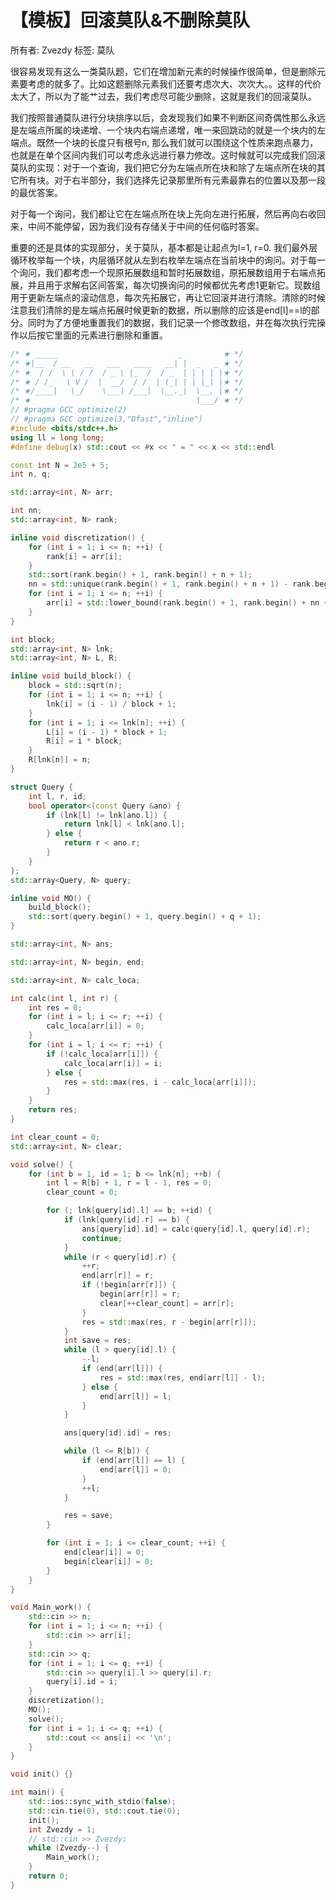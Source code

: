 # 【模板】回滚莫队&不删除莫队

所有者: Zvezdy
标签: 莫队

很容易发现有这么一类莫队题，它们在增加新元素的时候操作很简单，但是删除元素要考虑的就多了。比如这题删除元素我们还要考虑次大、次次大。。这样的代价太大了，所以为了能艹过去，我们考虑尽可能少删除，这就是我们的回滚莫队。

我们按照普通莫队进行分块排序以后，会发现我们如果不判断区间奇偶性那么永远是左端点所属的块递增、一个块内右端点递增，唯一来回跳动的就是一个块内的左端点。既然一个块的长度只有根号n, 那么我们就可以围绕这个性质来跑点暴力，也就是在单个区间内我们可以考虑永远进行暴力修改。这时候就可以完成我们回滚莫队的实现：对于一个查询，我们把它分为左端点所在块和除了左端点所在块的其它所有块。对于右半部分，我们选择先记录那里所有元素最靠右的位置以及那一段的最优答案。

对于每一个询问，我们都让它在左端点所在块上先向左进行拓展，然后再向右收回来，中间不能停留，因为我们没有存储关于中间的任何临时答案。

重要的还是具体的实现部分，关于莫队，基本都是让起点为l=1, r=0. 我们最外层循环枚举每一个块，内层循环就从左到右枚举左端点在当前块中的询问。对于每一个询问，我们都考虑一个现原拓展数组和暂时拓展数组，原拓展数组用于右端点拓展，并且用于求解右区间答案，每次切换询问的时候都优先考虑1更新它。现数组用于更新左端点的滚动信息，每次先拓展它，再让它回滚并进行清除。清除的时候注意我们清除的是左端点拓展时候更新的数据，所以删除的应该是end[l]==l的部分。同时为了方便地重置我们的数据，我们记录一个修改数组，并在每次执行完操作以后按它里面的元素进行删除和重置。

```cpp
/* ★ _____                           _         ★ */
/* ★|__  / __   __   ___   ____   __| |  _   _ ★ */
/* ★  / /  \ \ / /  / _ \ |_  /  / _  | | | | |★ */
/* ★ / /_   \ V /  |  __/  / /  | (_| | | |_| |★ */
/* ★/____|   \_/    \___| /___|  \__._|  \__, |★ */
/* ★                                     |___/ ★ */
// #pragma GCC optimize(2)
// #pragma GCC optimize(3,"Ofast","inline")
#include <bits/stdc++.h>
using ll = long long;
#define debug(x) std::cout << #x << " = " << x << std::endl

const int N = 2e5 + 5;
int n, q;

std::array<int, N> arr;

int nn;
std::array<int, N> rank;

inline void discretization() {
    for (int i = 1; i <= n; ++i) {
        rank[i] = arr[i];
    }
    std::sort(rank.begin() + 1, rank.begin() + n + 1);
    nn = std::unique(rank.begin() + 1, rank.begin() + n + 1) - rank.begin() - 1;
    for (int i = 1; i <= n; ++i) {
        arr[i] = std::lower_bound(rank.begin() + 1, rank.begin() + nn + 1, arr[i]) - rank.begin();
    }
}

int block;
std::array<int, N> lnk;
std::array<int, N> L, R;

inline void build_block() {
    block = std::sqrt(n);
    for (int i = 1; i <= n; ++i) {
        lnk[i] = (i - 1) / block + 1;
    }
    for (int i = 1; i <= lnk[n]; ++i) {
        L[i] = (i - 1) * block + 1;
        R[i] = i * block;
    }
    R[lnk[n]] = n;
}

struct Query {
    int l, r, id;
    bool operator<(const Query &ano) {
        if (lnk[l] != lnk[ano.l]) {
            return lnk[l] < lnk[ano.l];
        } else {
            return r < ano.r;
        }
    }
};
std::array<Query, N> query;

inline void MO() {
    build_block();
    std::sort(query.begin() + 1, query.begin() + q + 1);
}

std::array<int, N> ans;

std::array<int, N> begin, end;

std::array<int, N> calc_loca;

int calc(int l, int r) {
    int res = 0;
    for (int i = l; i <= r; ++i) {
        calc_loca[arr[i]] = 0;
    }
    for (int i = l; i <= r; ++i) {
        if (!calc_loca[arr[i]]) {
            calc_loca[arr[i]] = i;
        } else {
            res = std::max(res, i - calc_loca[arr[i]]);
        }
    }
    return res;
}

int clear_count = 0;
std::array<int, N> clear;

void solve() {
    for (int b = 1, id = 1; b <= lnk[n]; ++b) {
        int l = R[b] + 1, r = l - 1, res = 0;
        clear_count = 0;

        for (; lnk[query[id].l] == b; ++id) {
            if (lnk[query[id].r] == b) {
                ans[query[id].id] = calc(query[id].l, query[id].r);
                continue;
            }
            while (r < query[id].r) {
                ++r;
                end[arr[r]] = r;
                if (!begin[arr[r]]) {
                    begin[arr[r]] = r;
                    clear[++clear_count] = arr[r];
                }
                res = std::max(res, r - begin[arr[r]]);
            }
            int save = res;
            while (l > query[id].l) {
                --l;
                if (end[arr[l]]) {
                    res = std::max(res, end[arr[l]] - l);
                } else {
                    end[arr[l]] = l;
                }
            }

            ans[query[id].id] = res;

            while (l <= R[b]) {
                if (end[arr[l]] == l) {
                    end[arr[l]] = 0;
                }
                ++l;
            }

            res = save;
        }

        for (int i = 1; i <= clear_count; ++i) {
            end[clear[i]] = 0;
            begin[clear[i]] = 0;
        }
    }
}

void Main_work() {
    std::cin >> n;
    for (int i = 1; i <= n; ++i) {
        std::cin >> arr[i];
    }
    std::cin >> q;
    for (int i = 1; i <= q; ++i) {
        std::cin >> query[i].l >> query[i].r;
        query[i].id = i;
    }
    discretization();
    MO();
    solve();
    for (int i = 1; i <= q; ++i) {
        std::cout << ans[i] << '\n';
    }
}

void init() {}

int main() {
    std::ios::sync_with_stdio(false);
    std::cin.tie(0), std::cout.tie(0);
    init();
    int Zvezdy = 1;
    // std::cin >> Zvezdy;
    while (Zvezdy--) {
        Main_work();
    }
    return 0;
}
```